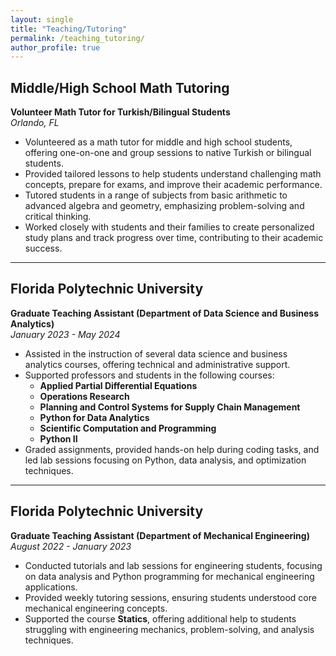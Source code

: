 ```yaml
---
layout: single
title: "Teaching/Tutoring"
permalink: /teaching_tutoring/
author_profile: true
---
```




## Middle/High School Math Tutoring  
**Volunteer Math Tutor for Turkish/Bilingual Students**  
*Orlando, FL*

- Volunteered as a math tutor for middle and high school students, offering one-on-one and group sessions to native Turkish or bilingual students.
- Provided tailored lessons to help students understand challenging math concepts, prepare for exams, and improve their academic performance.
- Tutored students in a range of subjects from basic arithmetic to advanced algebra and geometry, emphasizing problem-solving and critical thinking.
- Worked closely with students and their families to create personalized study plans and track progress over time, contributing to their academic success.
  
---

## Florida Polytechnic University  
**Graduate Teaching Assistant (Department of Data Science and Business Analytics)**  
*January 2023 - May 2024*

- Assisted in the instruction of several data science and business analytics courses, offering technical and administrative support.
- Supported professors and students in the following courses:
  - **Applied Partial Differential Equations**
  - **Operations Research** 
  - **Planning and Control Systems for Supply Chain Management**
  - **Python for Data Analytics**
  - **Scientific Computation and Programming**
  - **Python II**
- Graded assignments, provided hands-on help during coding tasks, and led lab sessions focusing on Python, data analysis, and optimization techniques.

---

## Florida Polytechnic University  
**Graduate Teaching Assistant (Department of Mechanical Engineering)**  
*August 2022 - January 2023*

- Conducted tutorials and lab sessions for engineering students, focusing on data analysis and Python programming for mechanical engineering applications.
- Provided weekly tutoring sessions, ensuring students understood core mechanical engineering concepts.
- Supported the course **Statics**, offering additional help to students struggling with engineering mechanics, problem-solving, and analysis techniques.
